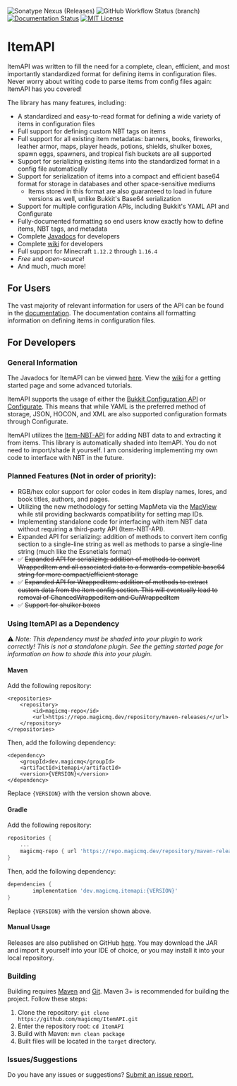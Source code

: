 ![Sonatype Nexus (Releases)](https://img.shields.io/nexus/r/dev.magicmq/itemapi?nexusVersion=3&server=https%3A%2F%2Frepo.magicmq.dev)
![GitHub Workflow Status (branch)](https://img.shields.io/github/workflow/status/SpongePowered/Configurate/Build%20And%20Test/master)
[![Documentation Status](https://readthedocs.org/projects/itemapi-documentation/badge/?version=latest)](https://itemapi-documentation.readthedocs.io/en/latest/?badge=latest)
[![MIT License](https://img.shields.io/badge/license-Apache%202.0-blue)](LICENSE)

# ItemAPI

ItemAPI was written to fill the need for a complete, clean, efficient, and most importantly standardized format for defining items in configuration files. Never worry about writing code to parse items from config files again: ItemAPI has you covered!

The library has many features, including:
* A standardized and easy-to-read format for defining a wide variety of items in configuration files
* Full support for defining custom NBT tags on items
* Full support for all existing item metadatas: banners, books, fireworks, leather armor, maps, player heads, potions, shields, shulker boxes, spawn eggs, spawners, and tropical fish buckets are all supported
* Support for serializing existing items into the standardized format in a config file automatically
* Support for serialization of items into a compact and efficient base64 format for storage in databases and other space-sensitive mediums
  * Items stored in this format are also guaranteed to load in future versions as well, unlike Bukkit's Base64 serialization
* Support for multiple configuration APIs, including Bukkit's YAML API and Configurate 
* Fully-documented formatting so end users know exactly how to define items, NBT tags, and metadata
* Complete [Javadocs](https://docs.magicmq.dev/itemapi) for developers
* Complete [wiki](https://github.com/magicmq/ItemAPI/wiki) for developers
* Full support for Minecraft `1.12.2` through `1.16.4`
* *Free* and *open-source*!
* And much, much more!

## For Users

The vast majority of relevant information for users of the API can be found in the [documentation](https://itemapi-documentation.readthedocs.io/en/latest/). The documentation contains all formatting information on defining items in configuration files.

## For Developers

### General Information

The Javadocs for ItemAPI can be viewed [here](https://docs.magicmq.dev/itemapi). View the [wiki](https://github.com/magicmq/ItemAPI/wiki) for a getting started page and some advanced tutorials.

ItemAPI supports the usage of either the [Bukkit Configuration API](https://hub.spigotmc.org/javadocs/bukkit/org/bukkit/configuration/ConfigurationSection.html) or [Configurate](https://github.com/SpongePowered/Configurate). This means that while YAML is the preferred method of storage, JSON, HOCON, and XML are also supported configuration formats through Configurate.

ItemAPI utilizes the [Item-NBT-API](https://github.com/tr7zw/Item-NBT-API) for adding NBT data to and extracting it from items. This library is automatically shaded into ItemAPI. You do not need to import/shade it yourself. I am considering implementing my own code to interface with NBT in the future.

### Planned Features (Not in order of priority):

* RGB/hex color support for color codes in item display names, lores, and book titles, authors, and pages.
* Utilizing the new methodology for setting MapMeta via the [MapView](https://hub.spigotmc.org/javadocs/spigot/org/bukkit/map/MapView.html) while stil providing backwards compatibility for setting map IDs.
* Implementing standalone code for interfacing with item NBT data without requiring a third-party API (Item-NBT-API).
* Expanded API for serializing: addition of methods to convert item config section to a single-line string as well as methods to parse a single-line string (much like the Essnetials format)
* &#9989; ~~Expanded API for serializing: addition of methods to convert WrappedItem and all associated data to a forwards-compatible base64 string for more compact/efficient storage~~
* &#9989; ~~Expanded API for WrappedItem: addition of methods to extract custom data from the item config section. This will eventually lead to removal of ChancedWrappedItem and GuiWrappedItem~~
* &#9989; ~~Support for shulker boxes~~

### Using ItemAPI as a Dependency

&#9888;&nbsp;*Note: This dependency must be shaded into your plugin to work correctly! This is not a standalone plugin. See the getting started page for information on how to shade this into your plugin.*

#### Maven

Add the following repository:
``` maven
<repositories>
    <repository>
        <id>magicmq-repo</id>
        <url>https://repo.magicmq.dev/repository/maven-releases/</url>
    </repository>
</repositories>
```
Then, add the following dependency:
``` maven
<dependency>
    <groupId>dev.magicmq</groupId>
    <artifactId>itemapi</artifactId>
    <version>{VERSION}</version>
</dependency>
```
Replace `{VERSION}` with the version shown above.

#### Gradle

Add the following repository:
``` groovy
repositories {
    ...
    magicmq-repo { url 'https://repo.magicmq.dev/repository/maven-releases/' }
}
```
Then, add the following dependency:
``` groovy
dependencies {
        implementation 'dev.magicmq.itemapi:{VERSION}'
}
```
Replace `{VERSION}` with the version shown above.

#### Manual Usage

Releases are also published on GitHub [here](https://github.com/magicmq/ItemAPI/releases). You may download the JAR and import it yourself into your IDE of choice, or you may install it into your local repository.

### Building

Building requires [Maven](https://maven.apache.org/) and [Git](https://git-scm.com/). Maven 3+ is recommended for building the project. Follow these steps:

1. Clone the repository: `git clone https://github.com/magicmq/ItemAPI.git`
2. Enter the repository root: `cd ItemAPI`
3. Build with Maven: `mvn clean package`
4. Built files will be located in the `target` directory.

### Issues/Suggestions

Do you have any issues or suggestions? [Submit an issue report.](https://github.com/magicmq/ItemAPI/issues/new)
